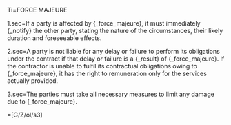 Ti=FORCE MAJEURE

1.sec=If a party is affected by {_force_majeure}, it must immediately {_notify} the other party, stating the nature of the circumstances, their likely duration and foreseeable effects. 

2.sec=A party is not liable for any delay or failure to perform its obligations under the contract if that delay or failure is a {_result} of {_force_majeure}. If the contractor is unable to fulfil its contractual obligations owing to {_force_majeure}, it has the right to remuneration only for the services actually provided.

3.sec=The parties must take all necessary measures to limit any damage due to {_force_majeure}.

=[G/Z/ol/s3]
